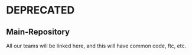 # DEPRECATED

## Main-Repository
All our teams will be linked here, and this will have common code, ftc, etc.
